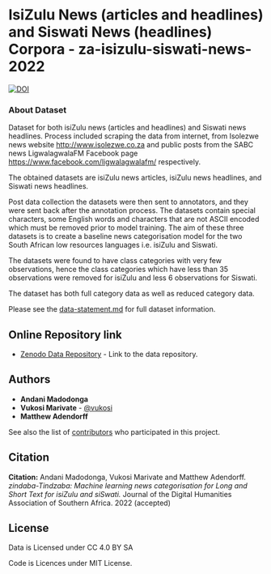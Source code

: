 # IsiZulu News (articles and headlines) and Siswati News (headlines) Corpora - za-isizulu-siswati-news-2022


[![DOI](https://zenodo.org/badge/DOI/10.5281/zenodo.7193346.svg)](https://doi.org/10.5281/zenodo.7193346)

### About Dataset

Dataset for both isiZulu news (articles and headlines) and Siswati news headlines. Process included scraping the data from internet, from Isolezwe news website http://www.isolezwe.co.za and public posts from the SABC news LigwalagwalaFM Facebook page https://www.facebook.com/ligwalagwalafm/ respectively.

The obtained datasets are isiZulu news articles, isiZulu news headlines, and Siswati news headlines. 

Post data collection the datasets were then sent to annotators, and they were sent back after the annotation process. The datasets contain special characters, some English words and characters that are not ASCII encoded which must be removed prior to model training. The aim of these three datasets is to create a baseline news categorisation model for the two South African low resources languages i.e. isiZulu and Siswati. 

The datasets were found to have class categories with very few observations, hence the class categories which have less than 35 observations were removed for isiZulu and less 6 observations for Siswati. 

The dataset has both full category data as well as reduced category data.

Please see the [data-statement.md](data-statement.md) for full dataset information.

## Online Repository link

* [Zenodo Data Repository]() - Link to the data repository.

## Authors

* **Andani Madodonga** 
* **Vukosi Marivate** - [@vukosi](https://twitter.com/vukosi)
* **Matthew Adendorff**

See also the list of [contributors](https://github.com/dsfsi/za-isizulu-siswati-news-2022/contributors) who participated in this project.

## Citation

**Citation:** Andani Madodonga, Vukosi Marivate and Matthew Adendorff.  *zindaba-Tindzaba: Machine learning news categorisation for Long and Short Text for isiZulu and siSwati.* Journal of the Digital Humanities Association of Southern Africa. 2022 (accepted)

## License

Data is Licensed under CC 4.0 BY SA

Code is Licences under MIT License.
